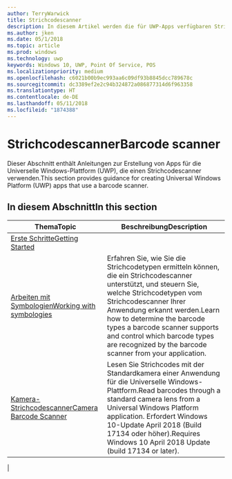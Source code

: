 ```yaml
---
author: TerryWarwick
title: Strichcodescanner
description: In diesem Artikel werden die für UWP-Apps verfügbaren Strichcodescanner-Features aufgeführt, sowie die Links zu den Anleitungen für ihre Verwendung.
ms.author: jken
ms.date: 05/1/2018
ms.topic: article
ms.prod: windows
ms.technology: uwp
keywords: Windows 10, UWP, Point Of Service, POS
ms.localizationpriority: medium
ms.openlocfilehash: c6021b00b9ec993aa6c09df93b8845dcc789678c
ms.sourcegitcommit: dc3389ef2e2c94b324872a086877314d6f963358
ms.translationtype: HT
ms.contentlocale: de-DE
ms.lasthandoff: 05/11/2018
ms.locfileid: "1874388"
---
```

# <a name="barcode-scanner"></a><span data-ttu-id="e5cc1-104">Strichcodescanner</span><span class="sxs-lookup"><span data-stu-id="e5cc1-104">Barcode scanner</span></span>

<span data-ttu-id="e5cc1-105">Dieser Abschnitt enthält Anleitungen zur Erstellung von Apps für die Universelle Windows-Plattform (UWP), die einen Strichcodescanner verwenden.</span><span class="sxs-lookup"><span data-stu-id="e5cc1-105">This section provides guidance for creating Universal Windows Platform (UWP) apps that use a barcode scanner.</span></span>

## <a name="in-this-section"></a><span data-ttu-id="e5cc1-106">In diesem Abschnitt</span><span class="sxs-lookup"><span data-stu-id="e5cc1-106">In this section</span></span>

|<span data-ttu-id="e5cc1-107">Thema</span><span class="sxs-lookup"><span data-stu-id="e5cc1-107">Topic</span></span> |<span data-ttu-id="e5cc1-108">Beschreibung</span><span class="sxs-lookup"><span data-stu-id="e5cc1-108">Description</span></span> |
|------|------------|
| [<span data-ttu-id="e5cc1-109">Erste Schritte</span><span class="sxs-lookup"><span data-stu-id="e5cc1-109">Getting Started</span></span>](pos-barcodescanner-get-started.md)  |  |
| [<span data-ttu-id="e5cc1-110">Arbeiten mit Symbologien</span><span class="sxs-lookup"><span data-stu-id="e5cc1-110">Working with symbologies</span></span>](pos-barcodescanner-symbologies.md) | <span data-ttu-id="e5cc1-111">Erfahren Sie, wie Sie die Strichcodetypen ermitteln können, die ein Strichcodescanner unterstützt, und steuern Sie, welche Strichcodetypen vom Strichcodescanner Ihrer Anwendung erkannt werden.</span><span class="sxs-lookup"><span data-stu-id="e5cc1-111">Learn how to determine the  barcode types a barcode scanner supports and control which barcode types are recognized by the barcode scanner from your application.</span></span> |
| [<span data-ttu-id="e5cc1-112">Kamera-Strichcodescanner</span><span class="sxs-lookup"><span data-stu-id="e5cc1-112">Camera Barcode Scanner</span></span>](pos-camerabarcode.md) | <span data-ttu-id="e5cc1-113">Lesen Sie Strichcodes mit der Standardkamera einer Anwendung für die Universelle Windows-Plattform.</span><span class="sxs-lookup"><span data-stu-id="e5cc1-113">Read barcodes through a standard camera lens from a Universal Windows Platform application.</span></span> <span data-ttu-id="e5cc1-114">Erfordert Windows 10-Update April 2018 (Build 17134 oder höher).</span><span class="sxs-lookup"><span data-stu-id="e5cc1-114">Requires Windows 10 April 2018 Update (build 17134 or later).</span></span> |
|
 
